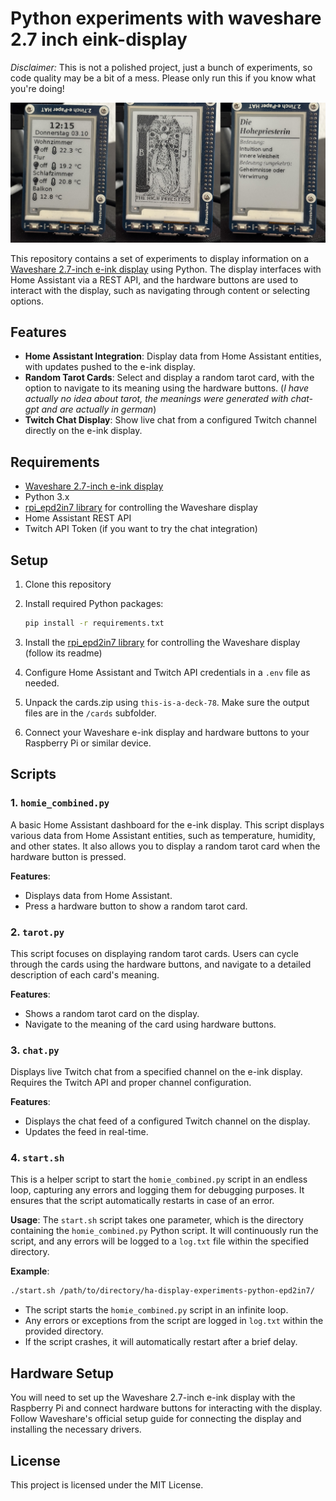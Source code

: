 # Python experiments with waveshare 2.7 inch eink-display

_Disclaimer:_ This is not a polished project, just a bunch of experiments, so code quality may be a bit of a mess. Please only run this if you know what you're doing!

![demo image](img/demo.png)

This repository contains a set of experiments to display information on a [Waveshare 2.7-inch e-ink display](https://www.waveshare.com/wiki/2.7inch_e-Paper_HAT) using Python. The display interfaces with Home Assistant via a REST API, and the hardware buttons are used to interact with the display, such as navigating through content or selecting options.

## Features

- **Home Assistant Integration**: Display data from Home Assistant entities, with updates pushed to the e-ink display.
- **Random Tarot Cards**: Select and display a random tarot card, with the option to navigate to its meaning using the hardware buttons. (_I have actually no idea about tarot, the meanings were generated with chat-gpt and are actually in german_)
- **Twitch Chat Display**: Show live chat from a configured Twitch channel directly on the e-ink display.

## Requirements

- [Waveshare 2.7-inch e-ink display](https://www.waveshare.com/wiki/2.7inch_e-Paper_HAT)
- Python 3.x
- [rpi_epd2in7 library](https://github.com/elad661/rpi_epd2in7) for controlling the Waveshare display
- Home Assistant REST API
- Twitch API Token (if you want to try the chat integration)

## Setup

1. Clone this repository

2. Install required Python packages:

   ```bash
   pip install -r requirements.txt
   ```

3. Install the [rpi_epd2in7 library](https://github.com/elad661/rpi_epd2in7) for controlling the Waveshare display (follow its readme)

4. Configure Home Assistant and Twitch API credentials in a `.env` file as needed.

5. Unpack the cards.zip using `this-is-a-deck-78`. Make sure the output files are in the `/cards` subfolder.

6. Connect your Waveshare e-ink display and hardware buttons to your Raspberry Pi or similar device.

## Scripts

### 1. `homie_combined.py`

A basic Home Assistant dashboard for the e-ink display. This script displays various data from Home Assistant entities, such as temperature, humidity, and other states. It also allows you to display a random tarot card when the hardware button is pressed.

**Features**:

- Displays data from Home Assistant.
- Press a hardware button to show a random tarot card.

### 2. `tarot.py`

This script focuses on displaying random tarot cards. Users can cycle through the cards using the hardware buttons, and navigate to a detailed description of each card's meaning.

**Features**:

- Shows a random tarot card on the display.
- Navigate to the meaning of the card using hardware buttons.

### 3. `chat.py`

Displays live Twitch chat from a specified channel on the e-ink display. Requires the Twitch API and proper channel configuration.

**Features**:

- Displays the chat feed of a configured Twitch channel on the display.
- Updates the feed in real-time.

### 4. `start.sh`

This is a helper script to start the `homie_combined.py` script in an endless loop, capturing any errors and logging them for debugging purposes. It ensures that the script automatically restarts in case of an error.

**Usage**:
The `start.sh` script takes one parameter, which is the directory containing the `homie_combined.py` Python script. It will continuously run the script, and any errors will be logged to a `log.txt` file within the specified directory.

**Example**:

```bash
./start.sh /path/to/directory/ha-display-experiments-python-epd2in7/
```

- The script starts the `homie_combined.py` script in an infinite loop.
- Any errors or exceptions from the script are logged in `log.txt` within the provided directory.
- If the script crashes, it will automatically restart after a brief delay.

## Hardware Setup

You will need to set up the Waveshare 2.7-inch e-ink display with the Raspberry Pi and connect hardware buttons for interacting with the display. Follow Waveshare's official setup guide for connecting the display and installing the necessary drivers.

## License

This project is licensed under the MIT License.
